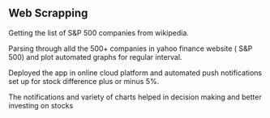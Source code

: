 ## Web Scrapping


Getting the list of S&P 500 companies from wikipedia.

Parsing through alld the 500+ companies in  yahoo finance website ( S&P 500) and plot automated graphs for regular interval.

Deployed the app in online cloud platform and automated push notifications set up for stock difference plus or minus 5%.

The notifications and variety of charts helped in decision making and better investing on stocks

